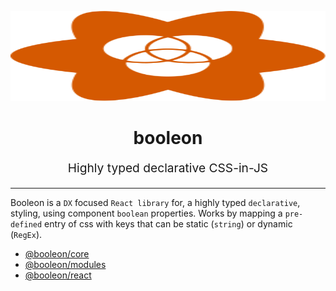 <p align="center" style="color: #343a40">
  <img alt="booleon logo" src="./booleon.svg" width="100%" height="144" />
  <h1 align="center">booleon</h1>
  <p align="center" style="font-size: 1.2rem;">Highly typed declarative CSS-in-JS</p>
  <hr />
</p>

Booleon is a `DX` focused `React library` for, a highly typed `declarative`, styling, using component `boolean` properties. Works by mapping a `pre-defined` entry of css with keys that can be static (`string`) or dynamic (`RegEx`).

* [@booleon/core](https://github.com/viniciusflv/booleon/tree/master/packages/core)
* [@booleon/modules](https://github.com/viniciusflv/booleon/tree/master/packages/modules)
* [@booleon/react](https://github.com/viniciusflv/booleon/tree/master/packages/react)

